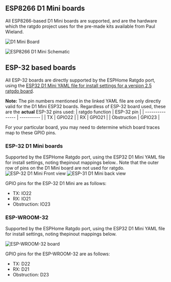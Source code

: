 ## ESP8266 D1 Mini boards
All ESP8266-based D1 Mini boards are supported, and are the hardware which the ratgdo project uses for the pre-made kits available from Paul Wieland.

![D1 Mini Board](https://github.com/Kaldek/rat-ratgdo/blob/main/D1%20Mini%20board.jpg)

![ESP8266 D1 Mini Schematic](https://github.com/Kaldek/rat-ratgdo/blob/main/ESP8266%20D1%20Mini%20schematic%20v1.png)

## ESP-32 based boards
All ESP-32 boards are directly supported by the ESPHome Ratgdo port, using the [ESP32 D1 Mini YAML file for install settings for a version 2.5 ratgdo board](https://github.com/ratgdo/esphome-ratgdo/blob/v25/static/v25board_esp32_d1_mini.yaml).

**Note:** The pin numbers mentioned in the linked YAML file are only directly valid for the D1 Mini ESP32 boards.  Regardless of ESP-32 board used, these are the **actual** ESP-32 pins used:
| ratgdo function | ESP-32 pin |
| --------------- | ---------- |
| TX              | GPIO22     |
| RX              | GPIO21     |
| Obstruction     | GPIO23     |

For your particular board, you may need to determine which board traces map to these GPIO pins.


### ESP-32 D1 Mini boards
Supported by the ESPHome Ratgdo port, using the ESP32 D1 Mini YAML file for install settings, noting thepinout mappings below..  Note that the outer row of pins on the D1 Mini board are not used for ratgdo.
![ESP-32 D1 Mini Front view](https://github.com/Kaldek/rat-ratgdo/blob/main/ESP32%20D1%20Mini%20board-front.png)
![ESP-31 D1 Mini back view](https://github.com/Kaldek/rat-ratgdo/blob/main/ESP32%20D1%20Mini%20board-back.jpg)

GPIO pins for the ESP-32 D1 Mini are as follows:
- TX: IO22
- RX: IO21
- Obstruction: IO23

### ESP-WROOM-32
Supported by the ESPHome Ratgdo port, using the ESP32 D1 Mini YAML file for install settings, noting thepinout mappings below.

![ESP-WROOM-32 board](https://github.com/Kaldek/rat-ratgdo/blob/main/ESP-WROOM-32%20board.jpg)

GPIO pins for the ESP-WROOM-32 are as follows:
- TX: D22
- RX: D21
- Obstruction: D23
